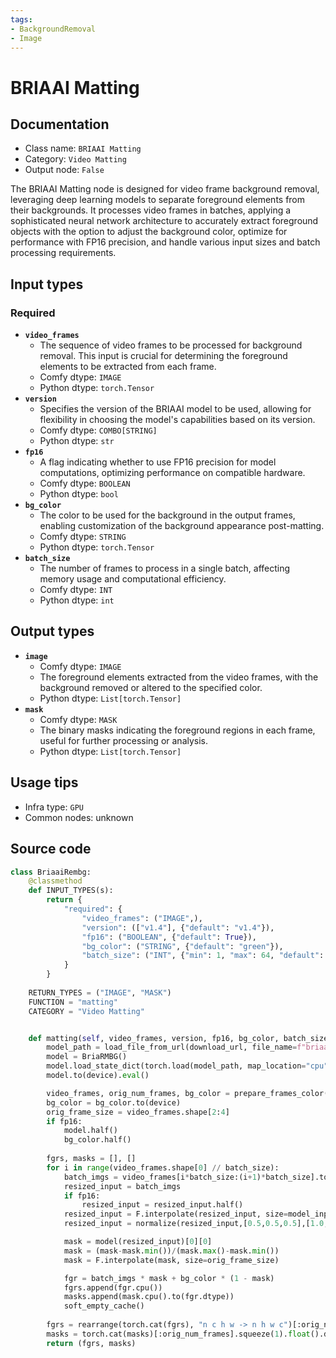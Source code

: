```yaml
---
tags:
- BackgroundRemoval
- Image
---
```


# BRIAAI Matting
## Documentation
- Class name: `BRIAAI Matting`
- Category: `Video Matting`
- Output node: `False`

The BRIAAI Matting node is designed for video frame background removal, leveraging deep learning models to separate foreground elements from their backgrounds. It processes video frames in batches, applying a sophisticated neural network architecture to accurately extract foreground objects with the option to adjust the background color, optimize for performance with FP16 precision, and handle various input sizes and batch processing requirements.
## Input types
### Required
- **`video_frames`**
    - The sequence of video frames to be processed for background removal. This input is crucial for determining the foreground elements to be extracted from each frame.
    - Comfy dtype: `IMAGE`
    - Python dtype: `torch.Tensor`
- **`version`**
    - Specifies the version of the BRIAAI model to be used, allowing for flexibility in choosing the model's capabilities based on its version.
    - Comfy dtype: `COMBO[STRING]`
    - Python dtype: `str`
- **`fp16`**
    - A flag indicating whether to use FP16 precision for model computations, optimizing performance on compatible hardware.
    - Comfy dtype: `BOOLEAN`
    - Python dtype: `bool`
- **`bg_color`**
    - The color to be used for the background in the output frames, enabling customization of the background appearance post-matting.
    - Comfy dtype: `STRING`
    - Python dtype: `torch.Tensor`
- **`batch_size`**
    - The number of frames to process in a single batch, affecting memory usage and computational efficiency.
    - Comfy dtype: `INT`
    - Python dtype: `int`
## Output types
- **`image`**
    - Comfy dtype: `IMAGE`
    - The foreground elements extracted from the video frames, with the background removed or altered to the specified color.
    - Python dtype: `List[torch.Tensor]`
- **`mask`**
    - Comfy dtype: `MASK`
    - The binary masks indicating the foreground regions in each frame, useful for further processing or analysis.
    - Python dtype: `List[torch.Tensor]`
## Usage tips
- Infra type: `GPU`
- Common nodes: unknown


## Source code
```python
class BriaaiRembg:
    @classmethod
    def INPUT_TYPES(s):
        return {
            "required": {
                "video_frames": ("IMAGE",),
                "version": (["v1.4"], {"default": "v1.4"}),
                "fp16": ("BOOLEAN", {"default": True}),
                "bg_color": ("STRING", {"default": "green"}),
                "batch_size": ("INT", {"min": 1, "max": 64, "default": 4})
            }
        }
    
    RETURN_TYPES = ("IMAGE", "MASK")
    FUNCTION = "matting"
    CATEGORY = "Video Matting"


    def matting(self, video_frames, version, fp16, bg_color, batch_size, **kwargs):
        model_path = load_file_from_url(download_url, file_name=f"briaai_rmbg_{version}.pth", model_dir=CKPTS_PATH)
        model = BriaRMBG()
        model.load_state_dict(torch.load(model_path, map_location="cpu"))
        model.to(device).eval()

        video_frames, orig_num_frames, bg_color = prepare_frames_color(video_frames, bg_color, batch_size)
        bg_color = bg_color.to(device)
        orig_frame_size = video_frames.shape[2:4]
        if fp16:
            model.half()
            bg_color.half()
        
        fgrs, masks = [], []
        for i in range(video_frames.shape[0] // batch_size):
            batch_imgs = video_frames[i*batch_size:(i+1)*batch_size].to(device)
            resized_input = batch_imgs
            if fp16:
                resized_input = resized_input.half()
            resized_input = F.interpolate(resized_input, size=model_input_size, mode='bilinear')
            resized_input = normalize(resized_input,[0.5,0.5,0.5],[1.0,1.0,1.0])

            mask = model(resized_input)[0][0]
            mask = (mask-mask.min())/(mask.max()-mask.min())
            mask = F.interpolate(mask, size=orig_frame_size)

            fgr = batch_imgs * mask + bg_color * (1 - mask)
            fgrs.append(fgr.cpu())
            masks.append(mask.cpu().to(fgr.dtype))
            soft_empty_cache()
        
        fgrs = rearrange(torch.cat(fgrs), "n c h w -> n h w c")[:orig_num_frames].float().detach()
        masks = torch.cat(masks)[:orig_num_frames].squeeze(1).float().detach()
        return (fgrs, masks)

```
